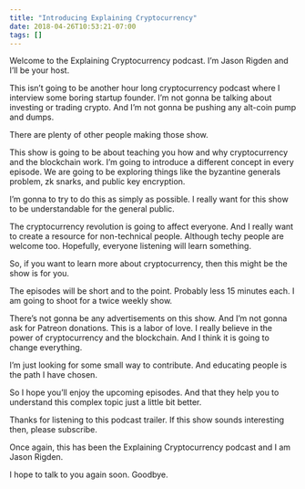 ```yaml
---
title: "Introducing Explaining Cryptocurrency"
date: 2018-04-26T10:53:21-07:00
tags: []
---
```

<amp-audio width="auto"
  height="50"
  src="https://traffic.libsyn.com/explainingcryptocurrency/000_Explaining_Cryptocurrency.mp3">
</amp-audio>

<p>
Welcome to the Explaining Cryptocurrency podcast. I’m Jason Rigden and I’ll be your host. 
</p>

<p>
This isn’t going to be another hour long cryptocurrency podcast where I interview some boring startup founder. I’m not gonna be talking about investing or trading crypto. And I’m not gonna be pushing any alt-coin pump and dumps.
</p>

<p>
There are plenty of other people making those show.
</p>

<p>
This show is going to be about teaching you how and why cryptocurrency and the blockchain work. I’m going to introduce a different concept in every episode. We are going to be exploring things like the byzantine generals problem, zk snarks, and public key encryption.
</p>

<p>
I’m gonna to try to do this as simply as possible. I really want for this show to be understandable for the general public.
</p>

<p>
The cryptocurrency revolution is going to affect everyone. And I really want to create a resource for non-technical people. Although techy people are welcome too. Hopefully, everyone listening will learn something.
</p>

<p>
So, if you want to learn more about cryptocurrency, then this might be the show is for you.
</p>

<p>
The episodes will be short and to the point. Probably less 15 minutes each. I am going to shoot for a twice weekly show.
</p>

<p>
There’s not gonna be any advertisements on this show. And I’m not gonna ask for Patreon donations. This is a labor of love. I really believe in the power of cryptocurrency and the blockchain. And I think it is going to change everything.
</p>

<p>
I’m just looking for some small way to contribute. And educating people is the path I have chosen.
</p>

<p>
So I hope you’ll enjoy the upcoming episodes. And that they help you to understand this complex topic just a little bit better.
</p>

<p>
Thanks for listening to this podcast trailer. If this show sounds interesting then, please subscribe.
</p>

<p>
Once again, this has been the Explaining Cryptocurrency podcast and I am Jason Rigden.
</p>

<p>
I hope to talk to you again soon. Goodbye.
</p>
